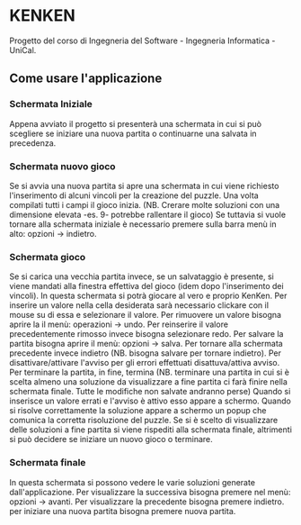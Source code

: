 # KENKEN
Progetto del corso di Ingegneria del Software - Ingegneria Informatica - UniCal.
## Come usare l'applicazione
### Schermata Iniziale
Appena avviato il progetto si presenterà una schermata in cui si può scegliere se iniziare una nuova partita o continuarne una salvata in precedenza.
### Schermata nuovo gioco
Se si avvia una nuova partita si apre una schermata in cui viene richiesto l'inserimento di alcuni vincoli per la creazione del puzzle. Una volta compilati tutti i campi il gioco inizia. (NB. Crerare molte soluzioni con una dimensione elevata -es. 9- potrebbe rallentare il gioco)
Se tuttavia si vuole tornare alla schermata iniziale è necessario premere sulla barra menù in alto: opzioni -> indietro.
### Schermata gioco
Se si carica una vecchia partita invece, se un salvataggio è presente, si viene mandati alla finestra effettiva del gioco (idem dopo l'inserimento dei vincoli).
In questa schermata si potrà giocare al vero e proprio KenKen. 
Per inserire un valore nella cella desiderata sarà necessario clickare con il mouse su di essa e selezionare il valore.
Per rimuovere un valore bisogna aprire la il menù: operazioni -> undo.
Per reinserire il valore precedentemente rimosso invece bisogna selezionare redo.
Per salvare la partita bisogna aprire il menù: opzioni -> salva.
Per tornare alla schermata precedente invece indietro (NB. bisogna salvare per tornare indietro).
Per disattivare/attivare l'avviso per gli errori effettuati disattuva/attiva avviso.
Per terminare la partita, in fine, termina (NB. terminare una partita in cui si è scelta almeno una soluzione da visualizzare a fine partita ci farà finire nella schermata finale. Tutte le modifiche non salvate andranno perse)
Quando si inserisce un valore errati e l'avviso è attivo esso appare a schermo.
Quando si risolve correttamente la soluzione appare a schermo un popup che comunica la corretta risoluzione del puzzle. 
Se si è scelto di visualizzare delle soluzioni a fine partita si viene rispediti alla schermata finale, altrimenti si può decidere se iniziare un nuovo gioco o terminare.
### Schermata finale
In questa schermata si possono vedere le varie soluzioni generate dall'applicazione.
Per visualizzare la successiva bisogna premere nel menù: opzioni -> avanti.
Per visualizzare la precedente bisogna premere indietro.
per iniziare una nuova partita bisogna premere nuova partita.
